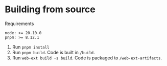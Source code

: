 # Building from source
Requirements
```
node: >= 20.10.0
pnpm: >= 8.12.1
```

1. Run `pnpm install`
2. Run `pnpm build`. Code is built in `/build`.
3. Run `web-ext build -s build`. Code is packaged to `/web-ext-artifacts`.
